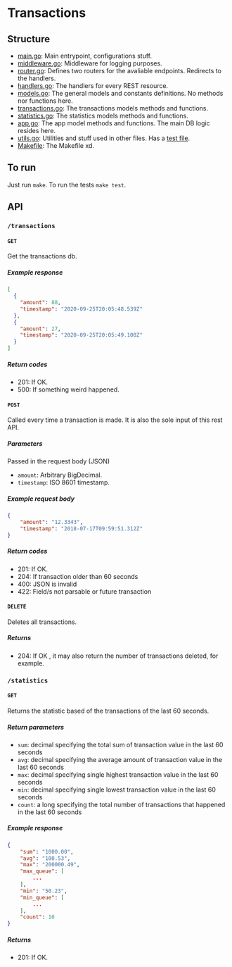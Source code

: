 # Transactions

## Structure

- [main.go](./main.go): Main entrypoint, configurations stuff.
- [middleware.go](./middleware.go): Middleware for logging purposes.
- [router.go](./router.go): Defines two routers for the avaliable endpoints. Redirects to the handlers.
- [handlers.go](./handlers.go): The handlers for every REST resource.
- [models.go](./models.go): The general models and constants definitions. No methods nor functions here.
- [transactions.go](./transactions.go): The transactions models methods and functions.
- [statistics.go](./statistics.go): The statistics models methods and functions.
- [app.go](./app.go): The app model methods and functions. The main DB logic resides here.
- [utils.go](./utils.go): Utilities and stuff used in other files. Has a [test file](./utils_test.go).
- [Makefile](./Makefile): The Makefile xd.

## To run

Just run `make`.
To run the tests `make test`.

## API

### `/transactions`

#### `GET`

Get the transactions db.

##### Example response
```json
[
  {
    "amount": 88,
    "timestamp": "2020-09-25T20:05:48.539Z"
  },
  {
    "amount": 27,
    "timestamp": "2020-09-25T20:05:49.100Z"
  }
]
```

##### Return codes
- 201: If OK.
- 500: If something weird happened.

#### `POST`

Called every time a transaction is made. It is also the sole input of this rest API.

##### Parameters
Passed in the request body (JSON)
- `amount`: Arbitrary BigDecimal.
- `timestamp`: ISO 8601 timestamp.

##### Example request body
```json
{
    "amount": "12.3343",
    "timestamp": "2018-07-17T09:59:51.312Z"
}
```

##### Return codes
- 201: If OK.
- 204: If transaction older than 60 seconds
- 400: JSON is invalid
- 422: Field/s not parsable or future transaction


#### `DELETE`

Deletes all transactions.

##### Returns
- 204: If OK , it may also return the number of transactions deleted, for example.

### `/statistics`

#### `GET`

Returns the statistic based of the transactions of the last 60 seconds.

##### Return parameters
- `sum`: decimal specifying the total sum of transaction value in the last 60 seconds
- `avg`: decimal specifying the average amount of transaction value in the last 60 seconds
- `max`: decimal specifying single highest transaction value in the last 60 seconds
- `min`: decimal specifying single lowest transaction value in the last 60 seconds
- `count`: a long specifying the total number of transactions that happened in the last 60 seconds

##### Example response
```json
{
    "sum": "1000.00",
    "avg": "100.53",
    "max": "200000.49",
    "max_queue": [
        ...
    ],
    "min": "50.23",
    "min_queue": [
        ...
    ],
    "count": 10
}
```

##### Returns
- 201: If OK.

